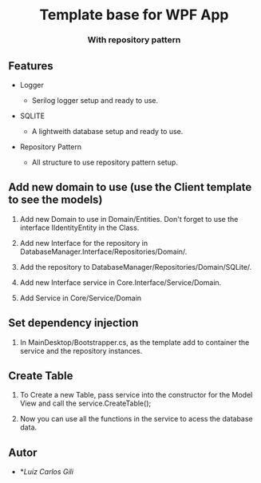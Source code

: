 
<h1 align="center">
  
  <br />
  Template base for WPF App
</h1>

<h3 align="center">With repository pattern</h3>

<div align="center">
  
 

</div>


## Features

* Logger
    * Serilog logger setup and ready to use.

* SQLITE
    * A lightweith database setup and ready to use.

* Repository Pattern
    * All structure to use repository pattern setup.



## Add new domain to use (use the Client template to see the models)

1. Add new Domain to use in Domain/Entities. Don't forget to use the interface IIdentityEntity in the Class.

2. Add new Interface for the repository in DatabaseManager.Interface/Repositories/Domain/.

3. Add the repository to DatabaseManager/Repositories/Domain/SQLite/.

4. Add new Interface service in Core.Interface/Service/Domain.

5. Add Service in Core/Service/Domain


## Set dependency injection

1. In MainDesktop/Bootstrapper.cs, as the template add to container the service and the repository instances. 

## Create Table

1. To Create a new Table, pass service into the constructor for the Model View and call the service.CreateTable();

2. Now you can use all the functions in the service to acess the database data.


## Autor

* **Luiz Carlos Gili*



